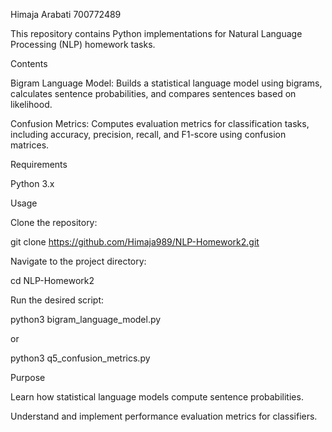 Himaja Arabati 
700772489 


This repository contains Python implementations for Natural Language Processing (NLP) homework tasks.

Contents

Bigram Language Model: Builds a statistical language model using bigrams, calculates sentence probabilities, and compares sentences based on likelihood.

Confusion Metrics: Computes evaluation metrics for classification tasks, including accuracy, precision, recall, and F1-score using confusion matrices.

Requirements

Python 3.x

Usage

Clone the repository:

git clone https://github.com/Himaja989/NLP-Homework2.git


Navigate to the project directory:

cd NLP-Homework2


Run the desired script:

python3 bigram_language_model.py


or

python3 q5_confusion_metrics.py

Purpose

Learn how statistical language models compute sentence probabilities.

Understand and implement performance evaluation metrics for classifiers.

